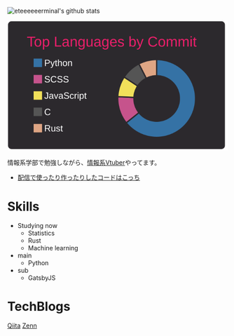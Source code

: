 <!--
**eteeeeeerminal/eteeeeeerminal** is a ✨ _special_ ✨ repository because its `README.md` (this file) appears on your GitHub profile.

Here are some ideas to get you started:

- 🔭 I’m currently working on ...
- 🌱 I’m currently learning ...
- 👯 I’m looking to collaborate on ...
- 🤔 I’m looking for help with ...
- 💬 Ask me about ...
- 📫 How to reach me: ...
- 😄 Pronouns: ...
- ⚡ Fun fact: ...
-->
![eteeeeeerminal's github stats](https://github-readme-stats.vercel.app/api?username=eteeeeeerminal&theme=monokai&show_icons=true)

[![](https://raw.githubusercontent.com/eteeeeeerminal/eteeeeeerminal/main/profile-summary-card-output/monokai/2-most-commit-language.svg)](https://github.com/vn7n24fzkq/github-profile-summary-cards)

情報系学部で勉強しながら、[情報系Vtuber](https://www.youtube.com/channel/UCRQ6fe53K3Qh-6FzPaGMUXw)やってます。
- [配信で使ったり作ったりしたコードはこっち](https://github.com/tamayura-souki)

# Skills
- Studying now
  - Statistics
  - Rust
  - Machine learning
- main
  - Python
- sub
  - GatsbyJS

# TechBlogs
[Qiita](https://qiita.com/eteeeeeerminal)
[Zenn](https://zenn.dev/etrnl_tamayura)